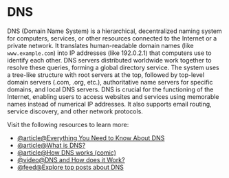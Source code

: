 # DNS

DNS (Domain Name System) is a hierarchical, decentralized naming system for computers, services, or other resources connected to the Internet or a private network. It translates human-readable domain names (like `www.example.com`) into IP addresses (like 192.0.2.1) that computers use to identify each other. DNS servers distributed worldwide work together to resolve these queries, forming a global directory service. The system uses a tree-like structure with root servers at the top, followed by top-level domain servers (.com, .org, etc.), authoritative name servers for specific domains, and local DNS servers. DNS is crucial for the functioning of the Internet, enabling users to access websites and services using memorable names instead of numerical IP addresses. It also supports email routing, service discovery, and other network protocols.

Visit the following resources to learn more:

- [@article@Everything You Need to Know About DNS](https://cs.fyi/guide/everything-you-need-to-know-about-dns)
- [@article@What is DNS?](https://www.cloudflare.com/en-gb/learning/dns/what-is-dns/)
- [@article@How DNS works (comic)](https://howdns.works/)
- [@video@DNS and How does it Work?](https://www.youtube.com/watch?v=Wj0od2ag5sk)
- [@feed@Explore top posts about DNS](https://app.daily.dev/tags/dns?ref=roadmapsh)
